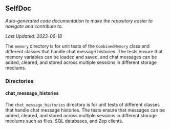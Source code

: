 <!--- START SELFDOC --->
## SelfDoc
_Auto-generated code documentation to make the repository easier to navigate and contribute to._

_Last Updated: 2023-06-18_

The `memory` directory is for unit tests of the `CombinedMemory` class and different classes that handle chat message histories. The tests ensure that memory variables can be loaded and saved, and chat messages can be added, cleared, and stored across multiple sessions in different storage mediums.

### Directories
#### chat_message_histories
The `chat_message_histories` directory is for unit tests of different classes that handle chat message histories. The tests ensure that messages can be added, cleared, and stored across multiple sessions in different storage mediums such as files, SQL databases, and Zep clients.

<!--- END SELFDOC --->